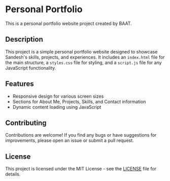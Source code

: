 # Personal Portfolio





This is a personal portfolio website project created by BAAT.

## Description

This project is a simple personal portfolio website designed to showcase Sandesh's skills, projects, and experiences. It includes an `index.html` file for the main structure, a `styles.css` file for styling, and a `script.js` file for any JavaScript functionality.

## Features

- Responsive design for various screen sizes
- Sections for About Me, Projects, Skills, and Contact information
- Dynamic content loading using JavaScript

## Contributing

Contributions are welcome! If you find any bugs or have suggestions for improvements, please open an issue or submit a pull request.

## License

This project is licensed under the MIT License - see the [LICENSE](link/to/LICENSE) file for details.
